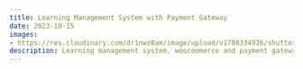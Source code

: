 ```yaml
---
title: Learning Management System with Payment Gateway
date: 2023-10-15
images:
- https://res.cloudinary.com/dr1nwz8am/image/upload/v1708334926/shutterstock-download-npqq9p-65d31e6fbc9fc_uf1zwo.webp
description: Learning management system, woocoomerce and payment gateway.
---
```

